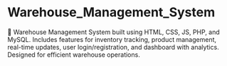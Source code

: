 # Warehouse_Management_System
🚀 Warehouse Management System built using HTML, CSS, JS, PHP, and MySQL. Includes features for inventory tracking, product management, real-time updates, user login/registration, and dashboard with analytics. Designed for efficient warehouse operations.

 

